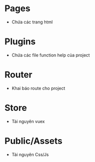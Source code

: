 
# Pages
- Chứa các trang html

# Plugins
- Chứa các file function help của project

# Router
- Khai báo route cho project

# Store 
- Tài nguyên vuex

# Public/Assets
- Tài nguyên Css/Js